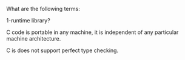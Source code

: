 What are the following terms:

1-runtime library? 


C code is portable in any machine, it is independent of any particular machine architecture.


C is does not support perfect type checking.
